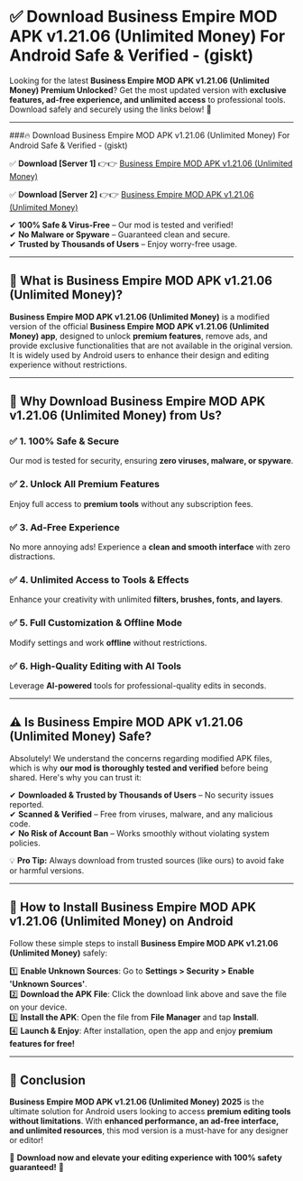 
# ✅ Download Business Empire MOD APK v1.21.06 (Unlimited Money) For Android Safe & Verified -  (giskt) 

Looking for the latest **Business Empire MOD APK v1.21.06 (Unlimited Money) Premium Unlocked**? Get the most updated version with **exclusive features, ad-free experience, and unlimited access** to professional tools. Download safely and securely using the links below! 🚀  

---

###🔥 Download Business Empire MOD APK v1.21.06 (Unlimited Money) For Android Safe & Verified -  (giskt)  

✅ **Download [Server 1]** 👉👉 [Business Empire MOD APK v1.21.06 (Unlimited Money) ](https://apkcomod.com?title=Business_Empire_MOD_APK_v1.21.06_(Unlimited_Money))  

✅ **Download [Server 2]** 👉👉 [Business Empire MOD APK v1.21.06 (Unlimited Money) ](https://apkcomod.com?title=Business_Empire_MOD_APK_v1.21.06_(Unlimited_Money))  

✔ **100% Safe & Virus-Free** – Our mod is tested and verified!  
✔ **No Malware or Spyware** – Guaranteed clean and secure.  
✔ **Trusted by Thousands of Users** – Enjoy worry-free usage.  

---

## 📌 What is Business Empire MOD APK v1.21.06 (Unlimited Money)?  

**Business Empire MOD APK v1.21.06 (Unlimited Money)** is a modified version of the official **Business Empire MOD APK v1.21.06 (Unlimited Money) app**, designed to unlock **premium features**, remove ads, and provide exclusive functionalities that are not available in the original version. It is widely used by Android users to enhance their design and editing experience without restrictions.  

---

## 🌟 Why Download Business Empire MOD APK v1.21.06 (Unlimited Money) from Us?  

### ✅ 1. 100% Safe & Secure  
Our mod is tested for security, ensuring **zero viruses, malware, or spyware**.  

### ✅ 2. Unlock All Premium Features  
Enjoy full access to **premium tools** without any subscription fees.  

### ✅ 3. Ad-Free Experience  
No more annoying ads! Experience a **clean and smooth interface** with zero distractions.  

### ✅ 4. Unlimited Access to Tools & Effects  
Enhance your creativity with unlimited **filters, brushes, fonts, and layers**.  

### ✅ 5. Full Customization & Offline Mode  
Modify settings and work **offline** without restrictions.  

### ✅ 6. High-Quality Editing with AI Tools  
Leverage **AI-powered** tools for professional-quality edits in seconds.  

---

## ⚠️ Is Business Empire MOD APK v1.21.06 (Unlimited Money) Safe?  

Absolutely! We understand the concerns regarding modified APK files, which is why **our mod is thoroughly tested and verified** before being shared. Here's why you can trust it:  

✔ **Downloaded & Trusted by Thousands of Users** – No security issues reported.  
✔ **Scanned & Verified** – Free from viruses, malware, and any malicious code.  
✔ **No Risk of Account Ban** – Works smoothly without violating system policies.  

💡 **Pro Tip:** Always download from trusted sources (like ours) to avoid fake or harmful versions.  

---

## 📲 How to Install Business Empire MOD APK v1.21.06 (Unlimited Money) on Android  

Follow these simple steps to install **Business Empire MOD APK v1.21.06 (Unlimited Money)** safely:  

1️⃣ **Enable Unknown Sources**: Go to **Settings > Security > Enable 'Unknown Sources'**.  
2️⃣ **Download the APK File**: Click the download link above and save the file on your device.  
3️⃣ **Install the APK**: Open the file from **File Manager** and tap **Install**.  
4️⃣ **Launch & Enjoy**: After installation, open the app and enjoy **premium features for free!**  

---

## 🚀 Conclusion  

**Business Empire MOD APK v1.21.06 (Unlimited Money) 2025** is the ultimate solution for Android users looking to access **premium editing tools without limitations**. With **enhanced performance, an ad-free interface, and unlimited resources**, this mod version is a must-have for any designer or editor!  

🔻 **Download now and elevate your editing experience with 100% safety guaranteed!** 🔻  
